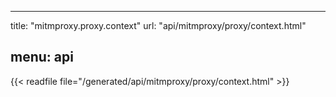 
---
title: "mitmproxy.proxy.context"
url: "api/mitmproxy/proxy/context.html"

menu: api
---

{{< readfile file="/generated/api/mitmproxy/proxy/context.html" >}}

